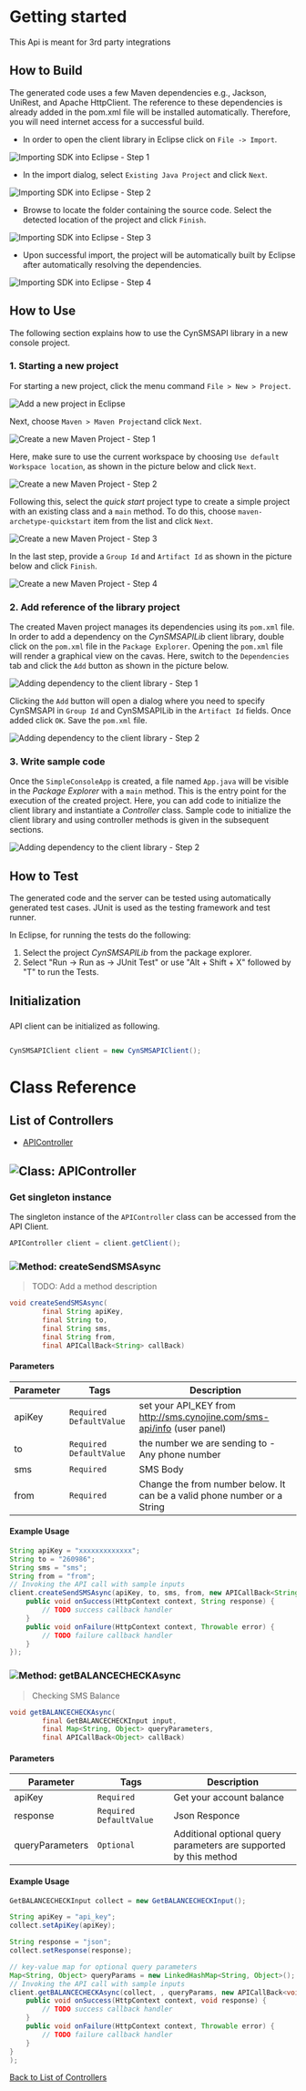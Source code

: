 # Getting started

This Api is meant for 3rd party integrations

## How to Build

The generated code uses a few Maven dependencies e.g., Jackson, UniRest,
and Apache HttpClient. The reference to these dependencies is already
added in the pom.xml file will be installed automatically. Therefore,
you will need internet access for a successful build.

* In order to open the client library in Eclipse click on ``` File -> Import ```.

![Importing SDK into Eclipse - Step 1](https://apidocs.io/illustration/java?step=import0&workspaceFolder=CynSMS%20API-Java&workspaceName=CynSMSAPI&projectName=CynSMSAPILib&rootNamespace=com.cynojine.sms)

* In the import dialog, select ``` Existing Java Project ``` and click ``` Next ```.

![Importing SDK into Eclipse - Step 2](https://apidocs.io/illustration/java?step=import1&workspaceFolder=CynSMS%20API-Java&workspaceName=CynSMSAPI&projectName=CynSMSAPILib&rootNamespace=com.cynojine.sms)

* Browse to locate the folder containing the source code. Select the detected location of the project and click ``` Finish ```.

![Importing SDK into Eclipse - Step 3](https://apidocs.io/illustration/java?step=import2&workspaceFolder=CynSMS%20API-Java&workspaceName=CynSMSAPI&projectName=CynSMSAPILib&rootNamespace=com.cynojine.sms)

* Upon successful import, the project will be automatically built by Eclipse after automatically resolving the dependencies.

![Importing SDK into Eclipse - Step 4](https://apidocs.io/illustration/java?step=import3&workspaceFolder=CynSMS%20API-Java&workspaceName=CynSMSAPI&projectName=CynSMSAPILib&rootNamespace=com.cynojine.sms)

## How to Use

The following section explains how to use the CynSMSAPI library in a new console project.

### 1. Starting a new project

For starting a new project, click the menu command ``` File > New > Project ```.

![Add a new project in Eclipse](https://apidocs.io/illustration/java?step=createNewProject0&workspaceFolder=CynSMS%20API-Java&workspaceName=CynSMSAPI&projectName=CynSMSAPILib&rootNamespace=com.cynojine.sms)

Next, choose ``` Maven > Maven Project ```and click ``` Next ```.

![Create a new Maven Project - Step 1](https://apidocs.io/illustration/java?step=createNewProject1&workspaceFolder=CynSMS%20API-Java&workspaceName=CynSMSAPI&projectName=CynSMSAPILib&rootNamespace=com.cynojine.sms)

Here, make sure to use the current workspace by choosing ``` Use default Workspace location ```, as shown in the picture below and click ``` Next ```.

![Create a new Maven Project - Step 2](https://apidocs.io/illustration/java?step=createNewProject2&workspaceFolder=CynSMS%20API-Java&workspaceName=CynSMSAPI&projectName=CynSMSAPILib&rootNamespace=com.cynojine.sms)

Following this, select the *quick start* project type to create a simple project with an existing class and a ``` main ``` method. To do this, choose ``` maven-archetype-quickstart ``` item from the list and click ``` Next ```.

![Create a new Maven Project - Step 3](https://apidocs.io/illustration/java?step=createNewProject3&workspaceFolder=CynSMS%20API-Java&workspaceName=CynSMSAPI&projectName=CynSMSAPILib&rootNamespace=com.cynojine.sms)

In the last step, provide a ``` Group Id ``` and ``` Artifact Id ``` as shown in the picture below and click ``` Finish ```.

![Create a new Maven Project - Step 4](https://apidocs.io/illustration/java?step=createNewProject4&workspaceFolder=CynSMS%20API-Java&workspaceName=CynSMSAPI&projectName=CynSMSAPILib&rootNamespace=com.cynojine.sms)

### 2. Add reference of the library project

The created Maven project manages its dependencies using its ``` pom.xml ``` file. In order to add a dependency on the *CynSMSAPILib* client library, double click on the ``` pom.xml ``` file in the ``` Package Explorer ```. Opening the ``` pom.xml ``` file will render a graphical view on the cavas. Here, switch to the ``` Dependencies ``` tab and click the ``` Add ``` button as shown in the picture below.

![Adding dependency to the client library - Step 1](https://apidocs.io/illustration/java?step=testProject0&workspaceFolder=CynSMS%20API-Java&workspaceName=CynSMSAPI&projectName=CynSMSAPILib&rootNamespace=com.cynojine.sms)

Clicking the ``` Add ``` button will open a dialog where you need to specify CynSMSAPI in ``` Group Id ``` and CynSMSAPILib in the ``` Artifact Id ``` fields. Once added click ``` OK ```. Save the ``` pom.xml ``` file.

![Adding dependency to the client library - Step 2](https://apidocs.io/illustration/java?step=testProject1&workspaceFolder=CynSMS%20API-Java&workspaceName=CynSMSAPI&projectName=CynSMSAPILib&rootNamespace=com.cynojine.sms)

### 3. Write sample code

Once the ``` SimpleConsoleApp ``` is created, a file named ``` App.java ``` will be visible in the *Package Explorer* with a ``` main ``` method. This is the entry point for the execution of the created project.
Here, you can add code to initialize the client library and instantiate a *Controller* class. Sample code to initialize the client library and using controller methods is given in the subsequent sections.

![Adding dependency to the client library - Step 2](https://apidocs.io/illustration/java?step=testProject2&workspaceFolder=CynSMS%20API-Java&workspaceName=CynSMSAPI&projectName=CynSMSAPILib&rootNamespace=com.cynojine.sms)

## How to Test

The generated code and the server can be tested using automatically generated test cases. 
JUnit is used as the testing framework and test runner.

In Eclipse, for running the tests do the following:

1. Select the project *CynSMSAPILib* from the package explorer.
2. Select "Run -> Run as -> JUnit Test" or use "Alt + Shift + X" followed by "T" to run the Tests.

## Initialization

### 

API client can be initialized as following.

```java

CynSMSAPIClient client = new CynSMSAPIClient();
```


# Class Reference

## <a name="list_of_controllers"></a>List of Controllers

* [APIController](#api_controller)

## <a name="api_controller"></a>![Class: ](https://apidocs.io/img/class.png "com.cynojine.sms.controllers.APIController") APIController

### Get singleton instance

The singleton instance of the ``` APIController ``` class can be accessed from the API Client.

```java
APIController client = client.getClient();
```

### <a name="create_send_sms_async"></a>![Method: ](https://apidocs.io/img/method.png "com.cynojine.sms.controllers.APIController.createSendSMSAsync") createSendSMSAsync

> TODO: Add a method description


```java
void createSendSMSAsync(
        final String apiKey,
        final String to,
        final String sms,
        final String from,
        final APICallBack<String> callBack)
```

#### Parameters

| Parameter | Tags | Description |
|-----------|------|-------------|
| apiKey |  ``` Required ```  ``` DefaultValue ```  | set your API_KEY from http://sms.cynojine.com/sms-api/info (user panel) |
| to |  ``` Required ```  ``` DefaultValue ```  | the number we are sending to - Any phone number |
| sms |  ``` Required ```  | SMS Body |
| from |  ``` Required ```  | Change the from number below. It can be a valid phone number or a String |


#### Example Usage

```java
String apiKey = "xxxxxxxxxxxxx";
String to = "260986";
String sms = "sms";
String from = "from";
// Invoking the API call with sample inputs
client.createSendSMSAsync(apiKey, to, sms, from, new APICallBack<String>() {
    public void onSuccess(HttpContext context, String response) {
        // TODO success callback handler
    }
    public void onFailure(HttpContext context, Throwable error) {
        // TODO failure callback handler
    }
});

```


### <a name="get_balancecheck_async"></a>![Method: ](https://apidocs.io/img/method.png "com.cynojine.sms.controllers.APIController.getBALANCECHECKAsync") getBALANCECHECKAsync

> Checking SMS Balance


```java
void getBALANCECHECKAsync(
        final GetBALANCECHECKInput input,
        final Map<String, Object> queryParameters,
        final APICallBack<Object> callBack)
```

#### Parameters

| Parameter | Tags | Description |
|-----------|------|-------------|
| apiKey |  ``` Required ```  | Get your account balance |
| response |  ``` Required ```  ``` DefaultValue ```  | Json Responce |
| queryParameters | ``` Optional ``` | Additional optional query parameters are supported by this method |


#### Example Usage

```java
GetBALANCECHECKInput collect = new GetBALANCECHECKInput();

String apiKey = "api_key";
collect.setApiKey(apiKey);

String response = "json";
collect.setResponse(response);

// key-value map for optional query parameters
Map<String, Object> queryParams = new LinkedHashMap<String, Object>();
// Invoking the API call with sample inputs
client.getBALANCECHECKAsync(collect, , queryParams, new APICallBack<void>() {
    public void onSuccess(HttpContext context, void response) {
        // TODO success callback handler
    }
    public void onFailure(HttpContext context, Throwable error) {
        // TODO failure callback handler
    }
}
);

```


[Back to List of Controllers](#list_of_controllers)



